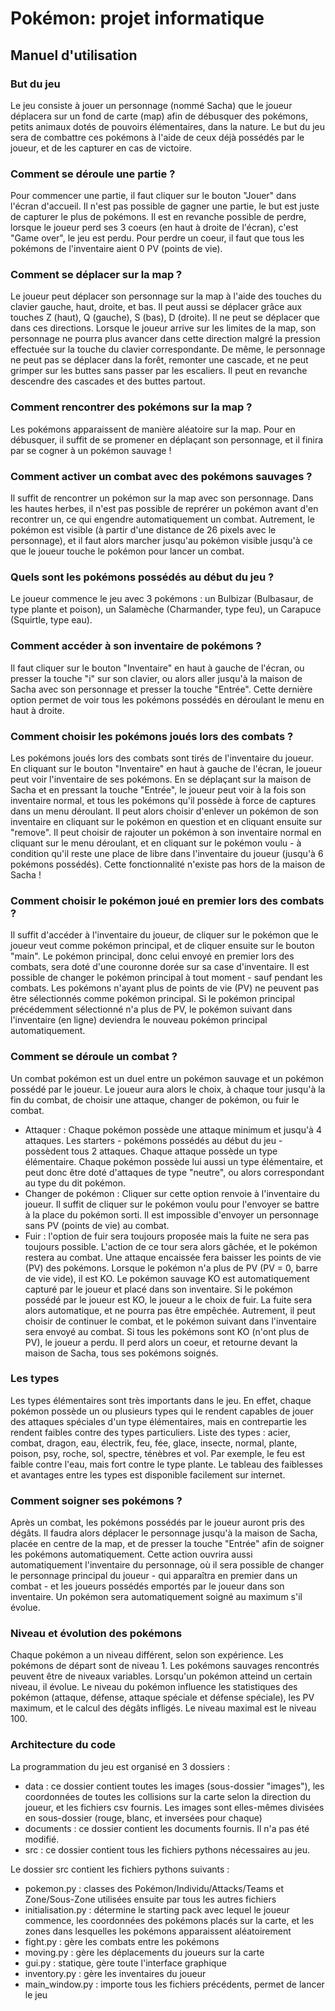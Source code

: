 # Pokémon: projet informatique

## Manuel d'utilisation 

### But du jeu

Le jeu consiste à jouer un personnage (nommé Sacha) que le joueur déplacera sur un fond de carte (map) afin de débusquer des pokémons, petits animaux dotés de pouvoirs élémentaires, dans la nature. Le but du jeu sera de combattre ces pokémons à l'aide de ceux déjà possédés par le joueur, et de les capturer en cas de victoire. 

### Comment se déroule une partie ?

Pour commencer une partie, il faut cliquer sur le bouton "Jouer" dans l'écran d'accueil. 
Il n'est pas possible de gagner une partie, le but est juste de capturer le plus de pokémons.
Il est en revanche possible de perdre, lorsque le joueur perd ses 3 coeurs (en haut à droite de l'écran), c'est "Game over", le jeu est perdu. Pour perdre un coeur, il faut que tous les pokémons de l'inventaire aient 0 PV (points de vie).

### Comment se déplacer sur la map ?

Le joueur peut déplacer son personnage sur la map à l'aide des touches du clavier gauche, haut, droite, et bas. Il peut aussi se déplacer grâce aux touches Z (haut), Q (gauche), S (bas), D (droite). Il ne peut se déplacer que dans ces directions. Lorsque le joueur arrive sur les limites de la map, son personnage ne pourra plus avancer dans cette direction malgré la pression effectuée sur la touche du clavier correspondante. De même, le personnage ne peut pas se déplacer dans la forêt, remonter une cascade, et ne peut grimper sur les buttes sans passer par les escaliers. Il peut en revanche descendre des cascades et des buttes partout. 

### Comment rencontrer des pokémons sur la map ? 

Les pokémons apparaissent de manière aléatoire sur la map. Pour en débusquer, il suffit de se promener en déplaçant son personnage, et il finira par se cogner à un pokémon sauvage !

### Comment activer un combat avec des pokémons sauvages ? 

Il suffit de rencontrer un pokémon sur la map avec son personnage. Dans les hautes herbes, il n'est pas possible de reprérer un pokémon avant d'en recontrer un, ce qui engendre automatiquement un combat. Autrement, le pokémon est visible (à partir d'une distance de 26 pixels avec le personnage), et il faut alors marcher jusqu'au pokémon visible jusqu'à ce que le joueur touche le pokémon pour lancer un combat.

### Quels sont les pokémons possédés au début du jeu ?

Le joueur commence le jeu avec 3 pokémons : un Bulbizar (Bulbasaur, de type plante et poison), un Salamèche (Charmander, type feu), un Carapuce (Squirtle, type eau).

### Comment accéder à son inventaire de pokémons ?

Il faut cliquer sur le bouton "Inventaire" en haut à gauche de l'écran, ou presser la touche "i" sur son clavier, ou alors aller jusqu'à la maison de Sacha avec son personnage et presser la touche "Entrée". Cette dernière option permet de voir tous les pokémons possédés en déroulant le menu en haut à droite.  

### Comment choisir les pokémons joués lors des combats ? 

Les pokémons joués lors des combats sont tirés de l'inventaire du joueur. En cliquant sur le bouton "Inventaire" en haut à gauche de l'écran, le joueur peut voir l'inventaire de ses pokémons. En se déplaçant sur la maison de Sacha et en pressant la touche "Entrée", le joueur peut voir à la fois son inventaire normal, et tous les pokémons qu'il possède à force de captures dans un menu déroulant. Il peut alors choisir d'enlever un pokémon de son inventaire en cliquant sur le pokémon en question et en cliquant ensuite sur "remove". Il peut choisir de rajouter un pokémon à son inventaire normal en cliquant sur le menu déroulant, et en cliquant sur le pokémon voulu - à condition qu'il reste une place de libre dans l'inventaire du joueur (jusqu'à 6 pokémons possédés). Cette fonctionnalité n'existe pas hors de la maison de Sacha !

### Comment choisir le pokémon joué en premier lors des combats ?

Il suffit d'accéder à l'inventaire du joueur, de cliquer sur le pokémon que le joueur veut comme pokémon principal, et de cliquer ensuite sur le bouton "main". Le pokémon principal, donc celui envoyé en premier lors des combats, sera doté d'une couronne dorée sur sa case d'inventaire. Il est possible de changer le pokémon principal à tout moment - sauf pendant les combats. Les pokémons n'ayant plus de points de vie (PV) ne peuvent pas être sélectionnés comme pokémon principal. Si le pokémon principal précédemment sélectionné n'a plus de PV, le pokémon suivant dans l'inventaire (en ligne) deviendra le nouveau pokémon principal automatiquement. 

### Comment se déroule un combat ?

Un combat pokémon est un duel entre un pokémon sauvage et un pokémon possédé par le joueur. Le joueur aura alors le choix, à chaque tour jusqu'à la fin du combat, de choisir une attaque, changer de pokémon, ou fuir le combat. 
* Attaquer : Chaque pokémon possède une attaque minimum et jusqu'à 4 attaques. Les starters - pokémons possédés au début du jeu - possèdent tous 2 attaques. Chaque attaque possède un type élémentaire. Chaque pokémon possède lui aussi un type élémentaire, et peut donc être doté d'attaques de type "neutre", ou alors correspondant au type du dit pokémon.
* Changer de pokémon : Cliquer sur cette option renvoie à l'inventaire du joueur. Il suffit de cliquer sur le pokémon voulu pour l'envoyer se battre à la place du pokémon sorti. Il est impossible d'envoyer un personnage sans PV (points de vie) au combat.
* Fuir : l'option de fuir sera toujours proposée mais la fuite ne sera pas toujours possible. L'action de ce tour sera alors gâchée, et le pokémon restera au combat.
Une attaque encaissée fera baisser les points de vie (PV) des pokémons. Lorsque le pokémon n'a plus de PV (PV = 0, barre de vie vide), il est KO. Le pokémon sauvage KO est automatiquement capturé par le joueur et placé dans son inventaire. Si le pokémon possédé par le joueur est KO, le joueur a le choix de fuir. La fuite sera alors automatique, et ne pourra pas être empêchée. Autrement, il peut choisir de continuer le combat, et le pokémon suivant dans l'inventaire sera envoyé au combat.
Si tous les pokémons sont KO (n'ont plus de PV), le joueur a perdu. Il perd alors un coeur, et retourne devant la maison de Sacha, tous ses pokémons soignés.

### Les types

Les types élémentaires sont très importants dans le jeu. En effet, chaque pokémon possède un ou plusieurs types qui le rendent capables de jouer des attaques spéciales d'un type élémentaires, mais en contrepartie les rendent faibles contre des types particuliers. 
Liste des types : acier, combat, dragon, eau, électrik, feu, fée, glace, insecte, normal, plante, poison, psy, roche, sol, spectre, ténèbres et vol.
Par exemple, le feu est faible contre l'eau, mais fort contre le type plante.
Le tableau des faiblesses et avantages entre les types est disponible facilement sur internet. 

### Comment soigner ses pokémons ? 

Après un combat, les pokémons possédés par le joueur auront pris des dégâts. Il faudra alors déplacer le personnage jusqu'à la maison de Sacha, placée en centre de la map, et de presser la touche "Entrée" afin de soigner les pokémons automatiquement. Cette action ouvrira aussi automatiquement l'inventaire du personnage, où il sera possible de changer le personnage principal du joueur - qui apparaîtra en premier dans un combat - et les joueurs possédés emportés par le joueur dans son inventaire. Un pokémon sera automatiquement soigné au maximum s'il évolue.

### Niveau et évolution des pokémons

Chaque pokémon a un niveau différent, selon son expérience. Les pokémons de départ sont de niveau 1. Les pokémons sauvages rencontrés peuvent être de niveaux variables. Lorsqu'un pokémon atteind un certain niveau, il évolue. Le niveau du pokémon influence les statistiques des pokémon (attaque, défense, attaque spéciale et défense spéciale), les PV maximum, et le calcul des dégâts infligés. Le niveau maximal est le niveau 100.

### Architecture du code

La programmation du jeu est organisé en 3 dossiers : 
* data : ce dossier contient toutes les images (sous-dossier "images"), les coordonnées de toutes les collisions sur la carte selon la direction du joueur, et les fichiers csv fournis.
  Les images sont elles-mêmes divisées en sous-dossier (rouge, blanc, et inversées pour chaque)
* documents : ce dossier contient les documents fournis. Il n'a pas été modifié.
* src : ce dossier contient tous les fichiers pythons nécessaires au jeu.

Le dossier src contient les fichiers pythons suivants : 
* pokemon.py : classes des Pokémon/Individu/Attacks/Teams et Zone/Sous-Zone utilisées ensuite par tous les autres fichiers
* initialisation.py : détermine le starting pack avec lequel le joueur commence, les coordonnées des pokémons placés sur la carte, et les zones dans lesquelles les pokémons apparaissent aléatoirement
* fight.py : gère les combats entre les pokémons
* moving.py : gère les déplacements du joueurs sur la carte
* gui.py : statique, gère toute l'interface graphique
* inventory.py : gère les inventaires du joueur
* main_window.py : importe tous les fichiers précédents, permet de lancer le jeu





